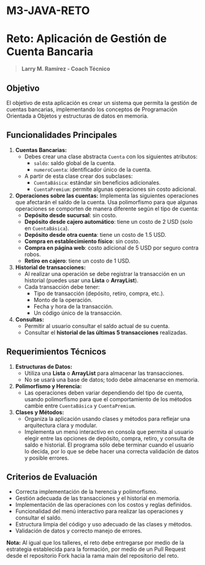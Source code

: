 # M3-JAVA-RETO

# Reto: Aplicación de Gestión de Cuenta Bancaria
>**Larry M. Ramírez - Coach Técnico**
## Objetivo
El objetivo de esta aplicación es crear un sistema que permita la gestión de cuentas bancarias, implementando los conceptos de Programación Orientada a Objetos y estructuras de datos en memoria.

## Funcionalidades Principales
1. **Cuentas Bancarias:**
	-   Debes crear una clase abstracta `Cuenta` con los siguientes atributos:
	    -   `saldo`: saldo global de la cuenta.
	    -   `numeroCuenta`: identificador único de la cuenta.
	-   A partir de esta clase crear dos subclases:
	    -   `CuentaBásica`: estándar sin beneficios adicionales.
	    -   `CuentaPremium`: permite algunas operaciones sin costo adicional.
2. **Operaciones sobre las cuentas:** Implementa las siguientes operaciones que afectarán el saldo de la cuenta. Usa polimorfismo para que algunas operaciones se comporten de manera diferente según el tipo de cuenta:
	-   **Depósito desde sucursal**: sin costo.
	-   **Depósito desde cajero automático**: tiene un costo de 2 USD (solo en `CuentaBásica`).
	-   **Depósito desde otra cuenta**: tiene un costo de 1.5 USD.
	-   **Compra en establecimiento físico**: sin costo.
	-   **Compra en página web**: costo adicional de 5 USD por seguro contra robos.
	-   **Retiro en cajero**: tiene un costo de 1 USD.
3. **Historial de transacciones:**
	-   Al realizar una operación se debe registrar la transacción en un historial (puedes usar una **Lista** o **ArrayList**).
	-   Cada transacción debe tener:
	    -   Tipo de transacción (depósito, retiro, compra, etc.).
	    -   Monto de la operación.
	    -   Fecha y hora de la transacción.
	    -   Un código único de la transacción.
4. **Consultas:**
	-   Permitir al usuario consultar el saldo actual de su cuenta.
	-   Consultar el **historial de las últimas 5 transacciones** realizadas.
## Requerimientos Técnicos
1.  **Estructuras de Datos:**
    -   Utiliza una **Lista** o **ArrayList** para almacenar las transacciones.
    -   No se usará una base de datos; todo debe almacenarse en memoria.
2.  **Polimorfismo y Herencia:**
    -   Las operaciones deben variar dependiendo del tipo de cuenta, usando polimorfismo para que el comportamiento de los métodos cambie entre `CuentaBásica` y `CuentaPremium`.
3.  **Clases y Métodos:**
    -   Organiza la aplicación usando clases y métodos para reflejar una arquitectura clara y modular.
    -   Implementa un menú interactivo en consola que permita al usuario elegir entre las opciones de depósito, compra, retiro, y consulta de saldo e historial. El programa sólo debe terminar cuando el usuario lo decida, por lo que se debe hacer una correcta validación de datos y posible errores. 
## Criterios de Evaluación
- Correcta implementación de la herencia y polimorfismo.
- Gestión adecuada de las transacciones y el historial en memoria.
- Implementación de las operaciones con los costos y reglas definidos.
- Funcionalidad del menú interactivo para realizar las operaciones y consultar el saldo.
- Estructura limpia del código y uso adecuado de las clases y métodos.
- Validación de datos y correcto manejo de errores. 

**Nota:** Al igual que los talleres, el reto debe entregarse por medio de la estrategia establecida para la formación, por medio de un Pull Request desde el repositorio Fork hacia la rama main del repositorio del reto.
